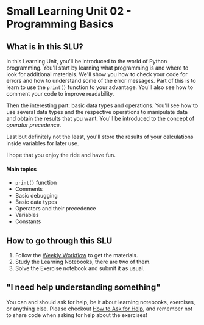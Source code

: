 # Small Learning Unit 02 - Programming Basics

## What is in this SLU?

In this Learning Unit, you'll be introduced to the world of Python programming. You'll start by learning what programming is and where to look for additional materials. We'll show you how to check your code for errors and how to understand some of the error messages. Part of this is to learn to use the `print()` function to your advantage. You'll also see how to comment your code to improve readability.

Then the interesting part: basic data types and operations. You'll see how to use several data types and the respective operations to manipulate data and obtain the results that you want. You'll be introduced to the concept of *operator precedence*.

Last but definitely not the least, you'll store the results of your calculations inside variables for later use.

I hope that you enjoy the ride and have fun.

#### Main topics

- `print()` function
- Comments
- Basic debugging
- Basic data types
- Operators and their precedence
- Variables
- Constants

## How to go through this SLU

1. Follow the [Weekly Workflow](https://github.com/LDSSA/ds-prep-course-2023/blob/main/weekly-workflow.md) to get the materials.
1. Study the Learning Notebooks, there are two of them.
1. Solve the Exercise notebook and submit it as usual.

## "I need help understanding something"

You can and should ask for help, be it about learning notebooks, exercises, or anything else. Please checkout [How to Ask for Help](https://github.com/LDSSA/ds-prep-course-2023/blob/main/slack.md), and remember not to share code when asking for help about the exercises!